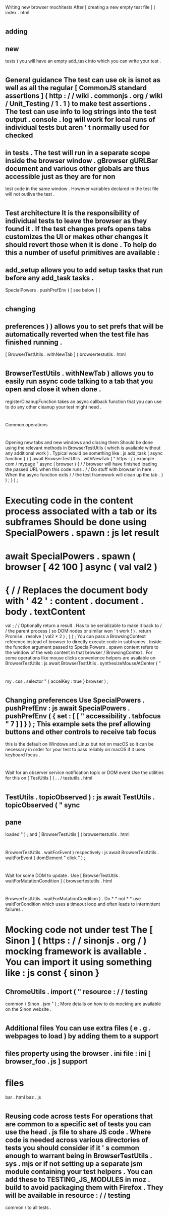 #
Writing
new
browser
mochitests
After
[
creating
a
new
empty
test
file
]
(
index
.
html
#
adding
-
new
-
tests
)
you
will
have
an
empty
add_task
into
which
you
can
write
your
test
.
#
#
General
guidance
The
test
can
use
ok
is
isnot
as
well
as
all
the
regular
[
CommonJS
standard
assertions
]
(
http
:
/
/
wiki
.
commonjs
.
org
/
wiki
/
Unit_Testing
/
1
.
1
)
to
make
test
assertions
.
The
test
can
use
info
to
log
strings
into
the
test
output
.
console
.
log
will
work
for
local
runs
of
individual
tests
but
aren
'
t
normally
used
for
checked
-
in
tests
.
The
test
will
run
in
a
separate
scope
inside
the
browser
window
.
gBrowser
gURLBar
document
and
various
other
globals
are
thus
accessible
just
as
they
are
for
non
-
test
code
in
the
same
window
.
However
variables
declared
in
the
test
file
will
not
outlive
the
test
.
#
#
Test
architecture
It
is
the
responsibility
of
individual
tests
to
leave
the
browser
as
they
found
it
.
If
the
test
changes
prefs
opens
tabs
customizes
the
UI
or
makes
other
changes
it
should
revert
those
when
it
is
done
.
To
help
do
this
a
number
of
useful
primitives
are
available
:
-
add_setup
allows
you
to
add
setup
tasks
that
run
before
any
add_task
tasks
.
-
SpecialPowers
.
pushPrefEnv
(
[
see
below
]
(
#
changing
-
preferences
)
)
allows
you
to
set
prefs
that
will
be
automatically
reverted
when
the
test
file
has
finished
running
.
-
[
BrowserTestUtils
.
withNewTab
]
(
browsertestutils
.
html
#
BrowserTestUtils
.
withNewTab
)
allows
you
to
easily
run
async
code
talking
to
a
tab
that
you
open
and
close
it
when
done
.
-
registerCleanupFunction
takes
an
async
callback
function
that
you
can
use
to
do
any
other
cleanup
your
test
might
need
.
#
#
Common
operations
#
#
#
Opening
new
tabs
and
new
windows
and
closing
them
Should
be
done
using
the
relevant
methods
in
BrowserTestUtils
(
which
is
available
without
any
additional
work
)
.
Typical
would
be
something
like
:
js
add_task
(
async
function
(
)
{
await
BrowserTestUtils
.
withNewTab
(
"
https
:
/
/
example
.
com
/
mypage
"
async
(
browser
)
{
/
/
browser
will
have
finished
loading
the
passed
URL
when
this
code
runs
.
/
/
Do
stuff
with
browser
in
here
.
When
the
async
function
exits
/
/
the
test
framework
will
clean
up
the
tab
.
}
)
;
}
)
;
#
#
#
Executing
code
in
the
content
process
associated
with
a
tab
or
its
subframes
Should
be
done
using
SpecialPowers
.
spawn
:
js
let
result
=
await
SpecialPowers
.
spawn
(
browser
[
42
100
]
async
(
val
val2
)
=
>
{
/
/
Replaces
the
document
body
with
'
42
'
:
content
.
document
.
body
.
textContent
=
val
;
/
/
Optionally
return
a
result
.
Has
to
be
serializable
to
make
it
back
to
/
/
the
parent
process
(
so
DOM
nodes
or
similar
won
'
t
work
!
)
.
return
Promise
.
resolve
(
val2
*
2
)
;
}
)
;
You
can
pass
a
BrowsingContext
reference
instead
of
browser
to
directly
execute
code
in
subframes
.
Inside
the
function
argument
passed
to
SpecialPowers
.
spawn
content
refers
to
the
window
of
the
web
content
in
that
browser
/
BrowsingContext
.
For
some
operations
like
mouse
clicks
convenience
helpers
are
available
on
BrowserTestUtils
:
js
await
BrowserTestUtils
.
synthesizeMouseAtCenter
(
"
#
my
.
css
.
selector
"
{
accelKey
:
true
}
browser
)
;
#
#
#
Changing
preferences
Use
SpecialPowers
.
pushPrefEnv
:
js
await
SpecialPowers
.
pushPrefEnv
(
{
set
:
[
[
"
accessibility
.
tabfocus
"
7
]
]
}
)
;
This
example
sets
the
pref
allowing
buttons
and
other
controls
to
receive
tab
focus
-
this
is
the
default
on
Windows
and
Linux
but
not
on
macOS
so
it
can
be
necessary
in
order
for
your
test
to
pass
reliably
on
macOS
if
it
uses
keyboard
focus
.
#
#
#
Wait
for
an
observer
service
notification
topic
or
DOM
event
Use
the
utilities
for
this
on
[
TestUtils
]
(
.
.
/
testutils
.
html
#
TestUtils
.
topicObserved
)
:
js
await
TestUtils
.
topicObserved
(
"
sync
-
pane
-
loaded
"
)
;
and
[
BrowserTestUtils
]
(
browsertestutils
.
html
#
BrowserTestUtils
.
waitForEvent
)
respectively
:
js
await
BrowserTestUtils
.
waitForEvent
(
domElement
"
click
"
)
;
#
#
#
Wait
for
some
DOM
to
update
.
Use
[
BrowserTestUtils
.
waitForMutationCondition
]
(
browsertestutils
.
html
#
BrowserTestUtils
.
waitForMutationCondition
)
.
Do
*
*
not
*
*
use
waitForCondition
which
uses
a
timeout
loop
and
often
leads
to
intermittent
failures
.
#
#
#
Mocking
code
not
under
test
The
[
Sinon
]
(
https
:
/
/
sinonjs
.
org
/
)
mocking
framework
is
available
.
You
can
import
it
using
something
like
:
js
const
{
sinon
}
=
ChromeUtils
.
import
(
"
resource
:
/
/
testing
-
common
/
Sinon
.
jsm
"
)
;
More
details
on
how
to
do
mocking
are
available
on
the
Sinon
website
.
#
#
Additional
files
You
can
use
extra
files
(
e
.
g
.
webpages
to
load
)
by
adding
them
to
a
support
-
files
property
using
the
browser
.
ini
file
:
ini
[
browser_foo
.
js
]
support
-
files
=
bar
.
html
baz
.
js
#
#
Reusing
code
across
tests
For
operations
that
are
common
to
a
specific
set
of
tests
you
can
use
the
head
.
js
file
to
share
JS
code
.
Where
code
is
needed
across
various
directories
of
tests
you
should
consider
if
it
'
s
common
enough
to
warrant
being
in
BrowserTestUtils
.
sys
.
mjs
or
if
not
setting
up
a
separate
jsm
module
containing
your
test
helpers
.
You
can
add
these
to
TESTING_JS_MODULES
in
moz
.
build
to
avoid
packaging
them
with
Firefox
.
They
will
be
available
in
resource
:
/
/
testing
-
common
/
to
all
tests
.
